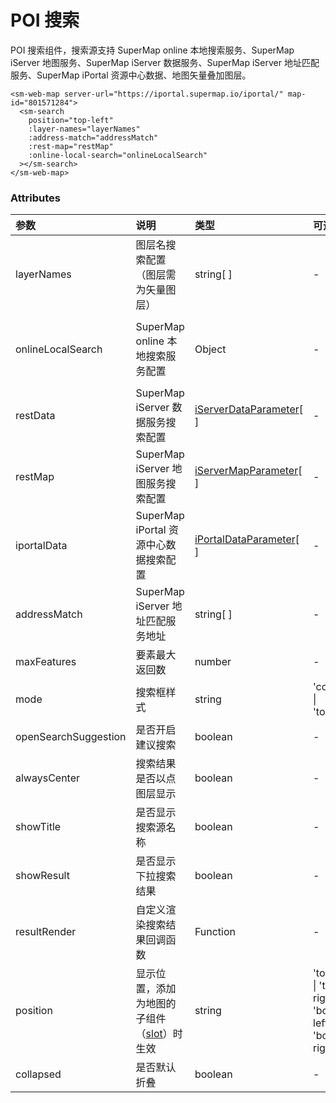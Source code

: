 # POI 搜索

POI 搜索组件，搜索源支持 SuperMap online 本地搜索服务、SuperMap iServer 地图服务、SuperMap iServer 数据服务、SuperMap iServer 地址匹配服务、SuperMap iPortal 资源中心数据、地图矢量叠加图层。

<sm-iframe src="https://iclient.supermap.io/examples/component/components_search_vue.html"></sm-iframe>

```vue
<sm-web-map server-url="https://iportal.supermap.io/iportal/" map-id="801571284">
  <sm-search
    position="top-left"
    :layer-names="layerNames"
    :address-match="addressMatch"
    :rest-map="restMap"
    :online-local-search="onlineLocalSearch"
  ></sm-search>
</sm-web-map>
```

### Attributes

| 参数                 | 说明                                                                            | 类型                                                                                 | 可选值                                                       | 默认值                           |
| :------------------- | :------------------------------------------------------------------------------ | :----------------------------------------------------------------------------------- | :----------------------------------------------------------- | :------------------------------- |
| layerNames           | 图层名搜索配置（图层需为矢量图层）                                                  | string[ ]                                                                            | -                                                            | -                                |
| onlineLocalSearch    | SuperMap online 本地搜索服务配置                                            | Object                                                                               | -                                                            | { enable: true, city: '北京市' } |
| restData             | SuperMap iServer 数据服务搜索配置                                               | [iServerDataParameter](/zh/api/common-types/common-types.md#iserverdataparameter)[ ]       | -                                                            | -                                |
| restMap              | SuperMap iServer 地图服务搜索配置                                               | [iServerMapParameter](/zh/api/common-types/common-types.md#iservermapparameter)[ ]         | -                                                            | -                                |
| iportalData          | SuperMap iPortal 资源中心数据搜索配置                                           | [iPortalDataParameter](/zh/api/common-types/common-types.md#iportaldataparameter)[ ] | -                                                            | -                                |
| addressMatch         | SuperMap iServer 地址匹配服务地址                                               | string[ ]                                                                            | -                                                            | -                                |
| maxFeatures          | 要素最大返回数                                                                  | number                                                                               | -                                                            | 8                                |
| mode                 | 搜索框样式                                                                      | string                                                                               | 'control' \| 'toolBar'                                       | 'control'                        |
| openSearchSuggestion | 是否开启建议搜索                                                                | boolean                                                                              | -                                                            | false                            |
| alwaysCenter         | 搜索结果是否以点图层显示                                                        | boolean                                                                              | -                                                            | true                             |
| showTitle            | 是否显示搜索源名称                                                              | boolean                                                                              | -                                                            | true                             |
| showResult           | 是否显示下拉搜索结果                                                            | boolean                                                                              | -                                                            | true                             |
| resultRender         | 自定义渲染搜索结果回调函数                                                      | Function                                                                             | -                                                            | -                                |
| position             | 显示位置，添加为地图的子组件（[slot](https://cn.vuejs.org/v2/api/#slot)）时生效 | string                                                                               | 'top-left' \| 'top-right' \| 'bottom-left' \| 'bottom-right' | 'top-left'                       |
| collapsed            | 是否默认折叠                                                                    | boolean                                                                              | -                                                            | false                            |
